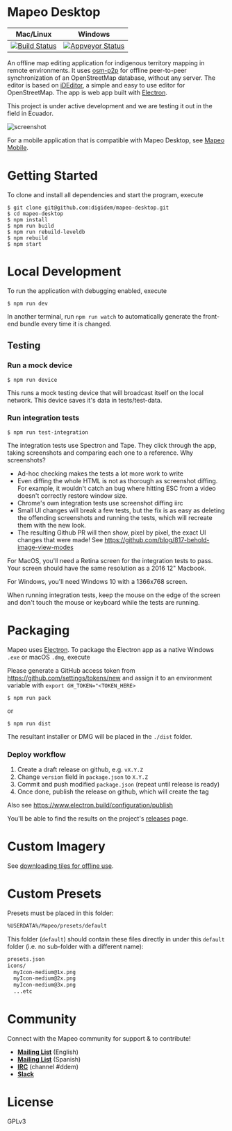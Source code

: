 # Mapeo Desktop

Mac/Linux   | Windows    |
------------|------------|
[![Build Status](https://travis-ci.org/digidem/mapeo-desktop.svg?branch=master)](https://travis-ci.org/digidem/mapeo-desktop) | [![Appveyor Status](https://ci.appveyor.com/api/projects/status/gmaclennan/ecuador-map-editor?branch=master&svg=true)](https://ci.appveyor.com/project/gmaclennan/ecuador-map-editor)

An offline map editing application for indigenous territory mapping in remote
environments. It uses [osm-p2p](https://github.com/digidem/osm-p2p-db) for
offline peer-to-peer synchronization of an OpenStreetMap database, without any
server. The editor is based on [iDEditor](https://github.com/openstreetmap/iD/),
a simple and easy to use editor for OpenStreetMap. The app is web app built with
[Electron](http://electron.atom.io).

This project is under active development and we are testing it out in the field in Ecuador.

![screenshot](static/screenshot.png)

For a mobile application that is compatible with Mapeo Desktop, see [Mapeo Mobile](https://github.com/digidem/mapeo-mobile).

# Getting Started

To clone and install all dependencies and start the program, execute

```
$ git clone git@github.com:digidem/mapeo-desktop.git
$ cd mapeo-desktop
$ npm install
$ npm run build
$ npm run rebuild-leveldb
$ npm rebuild
$ npm start
```

# Local Development

To run the application with debugging enabled, execute

```
$ npm run dev
```

In another terminal, run `npm run watch` to automatically generate the
front-end bundle every time it is changed.

## Testing

### Run a mock device

```
$ npm run device
```

This runs a mock testing device that will broadcast itself on the local
network. This device saves it's data in tests/test-data.


### Run integration tests

```
$ npm run test-integration
```

The integration tests use Spectron and Tape. They click through the app, taking screenshots and
comparing each one to a reference. Why screenshots?

* Ad-hoc checking makes the tests a lot more work to write
* Even diffing the whole HTML is not as thorough as screenshot diffing. For example, it wouldn't
  catch an bug where hitting ESC from a video doesn't correctly restore window size.
* Chrome's own integration tests use screenshot diffing iirc
* Small UI changes will break a few tests, but the fix is as easy as deleting the offending
  screenshots and running the tests, which will recreate them with the new look.
* The resulting Github PR will then show, pixel by pixel, the exact UI changes that were made! See
  https://github.com/blog/817-behold-image-view-modes

For MacOS, you'll need a Retina screen for the integration tests to pass. Your screen should have
the same resolution as a 2016 12" Macbook.

For Windows, you'll need Windows 10 with a 1366x768 screen.

When running integration tests, keep the mouse on the edge of the screen and don't touch the mouse
or keyboard while the tests are running.

# Packaging

Mapeo uses [Electron](http://electron.atom.io/). To package the Electron app as
a native Windows `.exe` or macOS `.dmg`, execute

Please generate a GitHub access token from https://github.com/settings/tokens/new and assign it to an environment variable with ```export GH_TOKEN="<TOKEN_HERE>```

```
$ npm run pack
```
or
```
$ npm run dist
```

The resultant installer or DMG will be placed in the `./dist` folder.

### Deploy workflow

1. Create a draft release on github, e.g. `vX.Y.Z`
1. Change `version` field in `package.json` to `X.Y.Z`
1. Commit and push modified `package.json` (repeat until release is ready)
1. Once done, publish the release on github, which will create the tag

Also see https://www.electron.build/configuration/publish

You'll be able to find the results on the project's [releases](../../releases/) page.

# Custom Imagery

See [downloading tiles for offline use](docs/offline_tiles.md).

# Custom Presets

Presets must be placed in this folder:

```txt
%USERDATA%/Mapeo/presets/default
```

This folder (`default`) should contain these files directly in under this
`default` folder (i.e. no sub-folder with a different name):

```txt
presets.json
icons/
  myIcon-medium@1x.png
  myIcon-medium@2x.png
  myIcon-medium@3x.png
  ...etc
```

# Community

Connect with the Mapeo community for support & to contribute!

- [**Mailing List**](https://lists.riseup.net/www/info/mapeo-en) (English)
- [**Mailing List**](https://lists.riseup.net/www/info/mapeo-es) (Spanish)
- [**IRC**](https://kiwiirc.com/nextclient/irc.freenode.net/) (channel #ddem)
- [**Slack**](http://slack.digital-democracy.org)

# License

GPLv3

